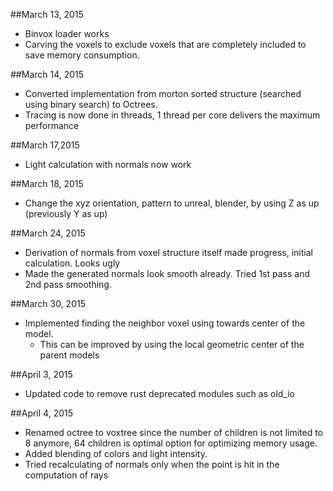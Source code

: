 ##March 13, 2015
* Binvox loader works
* Carving the voxels to exclude voxels that are completely included to save memory consumption.

##March 14, 2015
* Converted implementation from morton sorted structure (searched using binary search) to Octrees.
* Tracing is now done in threads, 1 thread per core delivers the maximum performance

##March 17,2015
* Light calculation with normals now work

##March 18, 2015
* Change the xyz orientation, pattern to unreal, blender, by using Z as up (previously Y as up)	

##March 24, 2015
* Derivation of normals from voxel structure itself made progress, initial calculation. Looks ugly
* Made the generated normals look smooth already. Tried 1st pass and 2nd pass smoothing.

##March 30, 2015
* Implemented finding the neighbor voxel using towards center of the model.
	* This can be improved by using the local geometric center of the parent models

##April 3, 2015
* Updated code to remove rust deprecated modules such as old_io

##April 4, 2015
* Renamed octree to voxtree since the number of children is not limited to 8 anymore, 64 children is optimal option for optimizing memory usage.
* Added blending of colors and light intensity.
* Tried recalculating of normals only when the point is hit in the computation of rays